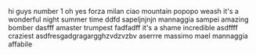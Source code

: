 hi guys
number 1
oh yes
forza milan
ciao
mountain
popopo
weash
it's a wonderful night
summer time
ddfd
sapeljnjnjn
mannaggia sampei
amazing
bomber
dasfff
amaster
trumpest
fadfadff
it's a shame
incredible
asdffff
craziest
asdfresgadgragargghzvdzvzbv
aserrre
massimo mael
mannaggia
affabile
